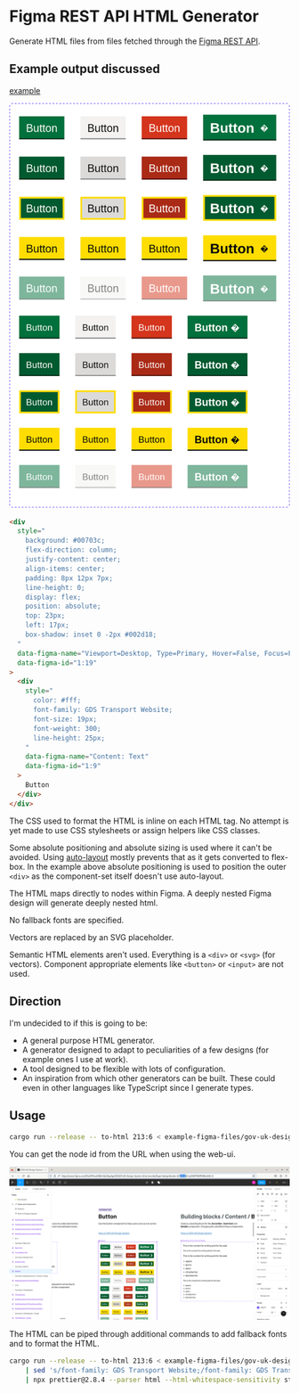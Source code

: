 # Figma REST API HTML Generator

Generate HTML files from files fetched through the
[Figma REST API](https://www.figma.com/developers/api).

## Example output discussed

[example](../../example-figma-files/gov-uk-design-system-components/button.html)

![Screenshot of button.html as rendered by Firefox](../../README-images/buttons-html-rendered.png)

```html
<div
  style="
    background: #00703c;
    flex-direction: column;
    justify-content: center;
    align-items: center;
    padding: 8px 12px 7px;
    line-height: 0;
    display: flex;
    position: absolute;
    top: 23px;
    left: 17px;
    box-shadow: inset 0 -2px #002d18;
  "
  data-figma-name="Viewport=Desktop, Type=Primary, Hover=False, Focus=False, Disabled=False"
  data-figma-id="1:19"
>
  <div
    style="
      color: #fff;
      font-family: GDS Transport Website;
      font-size: 19px;
      font-weight: 300;
      line-height: 25px;
    "
    data-figma-name="Content: Text"
    data-figma-id="1:9"
  >
    Button
  </div>
</div>
```

The CSS used to format the HTML is inline on each HTML tag. No attempt is yet
made to use CSS stylesheets or assign helpers like CSS classes.

Some absolute positioning and absolute sizing is used where it can't be avoided.
Using
[auto-layout](https://help.figma.com/hc/en-us/articles/5731482952599-Using-auto-layout)
mostly prevents that as it gets converted to flex-box. In the example above
absolute positioning is used to position the outer `<div>` as the component-set
itself doesn't use auto-layout.

The HTML maps directly to nodes within Figma. A deeply nested Figma design will
generate deeply nested html.

No fallback fonts are specified.

Vectors are replaced by an SVG placeholder.

Semantic HTML elements aren't used. Everything is a `<div>` or `<svg>` (for
vectors). Component appropriate elements like `<button>` or `<input>` are not
used.

## Direction

I'm undecided to if this is going to be:

- A general purpose HTML generator.
- A generator designed to adapt to peculiarities of a few designs (for example
  ones I use at work).
- A tool designed to be flexible with lots of configuration.
- An inspiration from which other generators can be built. These could even in
  other languages like TypeScript since I generate types.

## Usage

```bash
cargo run --release -- to-html 213:6 < example-figma-files/gov-uk-design-system.json > example-figma-files/gov-uk-design-system-components/button.html
```

You can get the node id from the URL when using the web-ui.

![Screenshot of Gov UK design system in Figma web view with Button component selected and node-id=213-6 highlighted in the address bar](../../README-images/selecting-node-id.png)

The HTML can be piped through additional commands to add fallback fonts and to
format the HTML.

```bash
cargo run --release -- to-html 213:6 < example-figma-files/gov-uk-design-system.json \
	| sed 's/font-family: GDS Transport Website;/font-family: GDS Transport Website,arial,sans-serif;/g' \
	| npx prettier@2.8.4 --parser html --html-whitespace-sensitivity strict > example-figma-files/gov-uk-design-system-components/button.html
```

